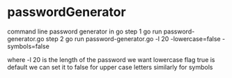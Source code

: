 # passwordGenerator
command line password generator in go 
step 1
go run password-generator.go
step 2
go run password-generator.go -l 20 -lowercase=false -symbols=false

where -l 20 is the length of the password we want 
lowercase flag true is default we can set it to false for upper case letters similarly for symbols

